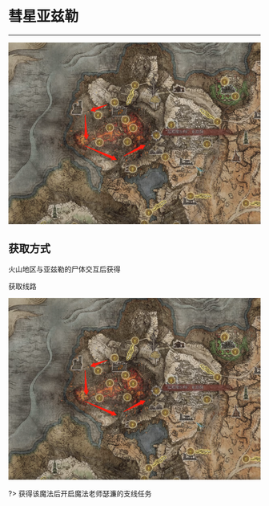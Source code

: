 # 彗星亚兹勒

---

![彗星亚兹勒](../images/彗星亚兹勒.png)

## 获取方式

火山地区与亚兹勒的尸体交互后获得

获取线路

![](../images/彗星亚兹勒.png)

?> 获得该魔法后开启魔法老师瑟濂的支线任务